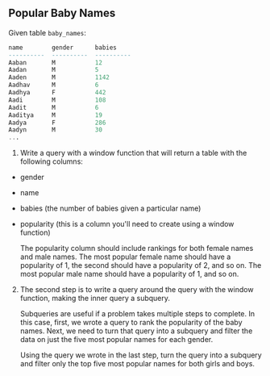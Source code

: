 ## Popular Baby Names

Given table `baby_names`:
```sql
name        gender      babies    
----------  ----------  ----------
Aaban       M           12        
Aadan       M           5         
Aaden       M           1142      
Aadhav      M           6         
Aadhya      F           442       
Aadi        M           108       
Aadit       M           6         
Aaditya     M           19        
Aadya       F           286       
Aadyn       M           30 
...
```

1. Write a query with a window function that will return a table with the following columns:
- gender
- name
- babies (the number of babies given a particular name)
- popularity (this is a column you'll need to create using a window function)

    The popularity column should include rankings for both female names and male names. The most popular female name should have a popularity of 1, the second should have a popularity of 2, and so on. The most popular male name should have a popularity of 1, and so on.

2. The second step is to write a query around the query with the window function, making the inner query a subquery.

    Subqueries are useful if a problem takes multiple steps to complete. In this case, first, we wrote a query to rank the popularity of the baby names. Next, we need to turn that query into a subquery and filter the data on just the five most popular names for each gender.

    Using the query we wrote in the last step, turn the query into a subquery and filter only the top five most popular names for both girls and boys.